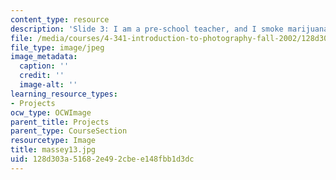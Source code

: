 ```yaml
---
content_type: resource
description: 'Slide 3: I am a pre-school teacher, and I smoke marijuana [Thumbnail]'
file: /media/courses/4-341-introduction-to-photography-fall-2002/128d303a51682e492cbee148fbb1d3dc_massey13.jpg
file_type: image/jpeg
image_metadata:
  caption: ''
  credit: ''
  image-alt: ''
learning_resource_types:
- Projects
ocw_type: OCWImage
parent_title: Projects
parent_type: CourseSection
resourcetype: Image
title: massey13.jpg
uid: 128d303a-5168-2e49-2cbe-e148fbb1d3dc
---
```

